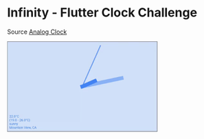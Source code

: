 # Infinity - Flutter Clock Challenge

Source [Analog Clock](analog_clock)

<img src='analog_clock/analog.gif' width='350'>

